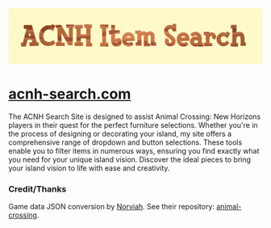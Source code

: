 ![ACNH Search Image](title-image.png)

# [acnh-search.com](https://acnh-search.com/)

The ACNH Search Site is designed to assist Animal Crossing: New Horizons players in their quest for the perfect furniture selections. Whether you're in the process of designing or decorating your island, my site offers a comprehensive range of dropdown and button selections. These tools enable you to filter items in numerous ways, ensuring you find exactly what you need for your unique island vision. Discover the ideal pieces to bring your island vision to life with ease and creativity.


### Credit/Thanks

Game data JSON conversion by [Norviah](https://github.com/Norviah). See their repository: [animal-crossing](https://github.com/Norviah/animal-crossing).

